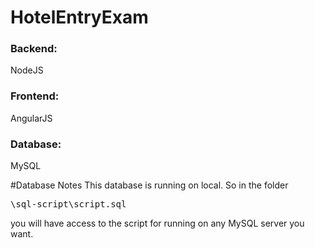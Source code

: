# HotelEntryExam
### Backend: 
NodeJS
### Frontend: 
AngularJS
### Database:
MySQL

#Database Notes
This database is running on local. So in the folder <pre>\sql-script\script.sql</pre> you will have access to the script for running on any MySQL server you want.
